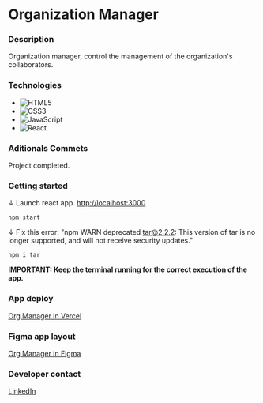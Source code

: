 # Organization Manager

### Description

Organization manager, control the management of the organization's collaborators.

### Technologies

- ![HTML5](https://img.shields.io/badge/html5-%23E34F26.svg?style=for-the-badge&logo=html5&logoColor=white)
- ![CSS3](https://img.shields.io/badge/css3-%231572B6.svg?style=for-the-badge&logo=css3&logoColor=white)
- ![JavaScript](https://img.shields.io/badge/javascript-%23323330.svg?style=for-the-badge&logo=javascript&logoColor=%23F7DF1E)
- ![React](https://img.shields.io/badge/React-100000?style=for-the-badge&logo=React&logoColor=00dafc&labelColor=222222&color=222222)

### Aditionals Commets

Project completed.

### Getting started

↓ Launch react app. [http://localhost:3000](http://localhost:3000)

```console
npm start
```

↓ Fix this error: "npm WARN deprecated tar@2.2.2: This version of tar is no longer supported, and will not receive security updates."

```console
npm i tar
```

**IMPORTANT: Keep the terminal running for the correct execution of the app.**

### App deploy

[Org Manager in Vercel](https://organization-manager-kevinmadrid-dev-projects.vercel.app/)

### Figma app layout

[Org Manager in Figma](https://www.figma.com/file/70l45ssEH6qBo9IYDe2nxe/Intro-a-React?node-id=134%3A128&t=7I0a4d3jWOfv6dHU-1)

### Developer contact

[LinkedIn](https://www.linkedin.com/in/kevinmadrid-dev/)
